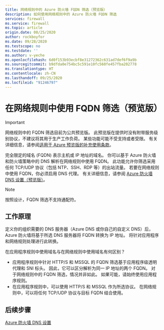 ```yaml
---
title: 网络规则中的 Azure 防火墙 FQDN 筛选（预览版）
description: 如何使用网络规则中的 Azure 防火墙 FQDN 筛选
services: firewall
ms.service: firewall
ms.topic: article
origin.date: 08/25/2020
author: rockboyfor
ms.date: 09/28/2020
ms.testscope: no
ms.testdate: ''
ms.author: v-yeche
ms.openlocfilehash: 6d0f153b93ecbf8e31272362c631ad7def6f9a9b
ms.sourcegitcommit: b9dfda0e754bc5c591e10fc560fe457fba202778
ms.translationtype: HT
ms.contentlocale: zh-CN
ms.lasthandoff: 09/25/2020
ms.locfileid: "91246797"
---
```

<!--Verified successfully-->
# <a name="use-fqdn-filtering-in-network-rules-preview"></a>在网络规则中使用 FQDN 筛选（预览版）

> [!IMPORTANT]
> 网络规则中的 FQDN 筛选目前为公共预览版。
> 此预览版在提供时没有附带服务级别协议，不建议将其用于生产工作负荷。 某些功能可能不受支持或者受限。 有关详细信息，请参阅[适用于 Azure 预览版的补充使用条款](https://www.azure.cn/support/legal/subscription-agreement/)。

完全限定的域名 (FQDN) 表示主机或 IP 地址的域名。 你可以基于 Azure 防火墙和防火墙策略中的 DNS 解析在网络规则中使用 FQDN。 此功能允许你筛选采用任何 TCP/UDP 协议（包括 NTP、SSH、RDP 等）的出站流量。 若要在网络规则中使用 FQDN，你必须启用 DNS 代理。 有关详细信息，请参阅 [Azure 防火墙 DNS 设置（预览版）](dns-settings.md)。

> [!NOTE]
> 按照设计，FQDN 筛选不支持通配符。

## <a name="how-it-works"></a>工作原理

定义你的组织需要的 DNS 服务器（Azure DNS 或你自己的自定义 DNS）后，Azure 防火墙将基于所选 DNS 服务器将 FQDN 转换为 IP 地址。 将针对应用程序和网络规则处理进行此转换。

在应用程序规则中使用域名与在网络规则中使用域名有何区别？ 

- 应用程序规则中针对 HTTP/S 和 MSSQL 的 FQDN 筛选基于应用程序级透明代理和 SNI 标头。 因此，它可以区分解析为同一 IP 地址的两个 FQDN。 对于网络规则中的 FQDN 筛选，情况并非如此。 如果可能，请始终使用应用程序规则。
- 在应用程序规则中，可以使用 HTTP/S 和 MSSQL 作为所选协议。 在网络规则中，可以将任何 TCP/UDP 协议与目标 FQDN 结合使用。

## <a name="next-steps"></a>后续步骤

[Azure 防火墙 DNS 设置](dns-settings.md)

<!-- Update_Description: update meta properties, wording update, update link -->